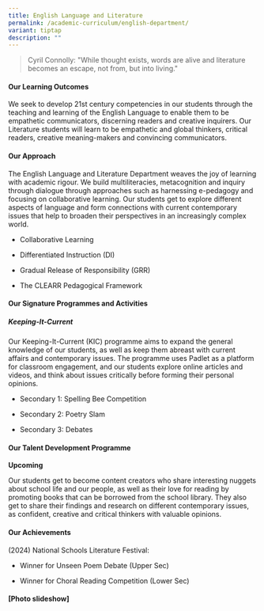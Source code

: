 ```yaml
---
title: English Language and Literature
permalink: /academic-curriculum/english-department/
variant: tiptap
description: ""
---
```

<blockquote>
<p>Cyril Connolly: "While thought exists, words are alive and literature
becomes an escape, not from, but into living."</p>
</blockquote>
<h4><strong>Our Learning Outcomes</strong></h4>
<p>We seek to develop 21st century competencies in our students through the
teaching and learning of the English Language to enable them to be empathetic
communicators, discerning readers and creative inquirers. Our Literature
students will learn to be empathetic and global thinkers, critical readers,
creative meaning-makers and convincing communicators.</p>
<h4><strong>Our Approach</strong></h4>
<p>The English Language and Literature Department weaves the joy of learning
with academic rigour. We build multiliteracies, metacognition and inquiry
through dialogue through approaches such as harnessing e-pedagogy and focusing
on collaborative learning. Our students get to explore different aspects
of language and form connections with current contemporary issues that
help to broaden their perspectives in an increasingly complex world.</p>
<ul data-tight="true" class="tight">
<li>
<p>Collaborative Learning</p>
</li>
<li>
<p>Differentiated Instruction (DI)</p>
</li>
<li>
<p>Gradual Release of Responsibility (GRR)</p>
</li>
<li>
<p>The CLEARR Pedagogical Framework</p>
</li>
</ul>
<h4><strong>Our Signature Programmes and Activities</strong></h4>
<h5><strong>Keeping-It-Current</strong></h5>
<p>Our Keeping-It-Current (KIC) programme aims to expand the general knowledge
of our students, as well as keep them abreast with current affairs and
contemporary issues. The programme uses Padlet as a platform for classroom
engagement, and our students explore online articles and videos, and think
about issues critically before forming their personal opinions.</p>
<ul data-tight="true" class="tight">
<li>
<p>Secondary 1: Spelling Bee Competition</p>
</li>
<li>
<p>Secondary 2: Poetry Slam</p>
</li>
<li>
<p>Secondary 3: Debates</p>
</li>
</ul>
<h4><strong>Our Talent Development Programme</strong></h4>
<p><strong>Upcoming</strong>
</p>
<p>Our students get to become content creators who share interesting nuggets
about school life and our people, as well as their love for reading by
promoting books that can be borrowed from the school library. They also
get to share their findings and research on different contemporary issues,
as confident, creative and critical thinkers with valuable opinions.</p>
<h4><strong>Our Achievements</strong></h4>
<p>(2024) National Schools Literature Festival:</p>
<ul data-tight="true" class="tight">
<li>
<p>Winner for Unseen Poem Debate (Upper Sec)</p>
</li>
<li>
<p>Winner for Choral Reading Competition (Lower Sec)</p>
</li>
</ul>
<h4>[Photo slideshow]</h4>
<p></p>